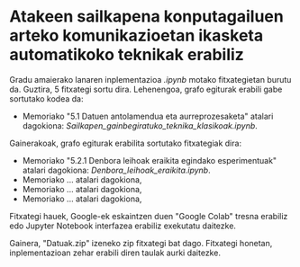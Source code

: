 # Atakeen sailkapena konputagailuen arteko komunikazioetan ikasketa automatikoko teknikak erabiliz

Gradu amaierako lanaren inplementazioa *.ipynb* motako fitxategietan burutu da. Guztira, 5 fitxategi sortu dira. 
Lehenengoa, grafo egiturak erabili gabe sortutako kodea da:
- Memoriako "5.1 Datuen antolamendua eta aurreprozesaketa" atalari dagokiona: *Sailkapen_gainbegiratuko_teknika_klasikoak.ipynb*.

Gainerakoak, grafo egiturak erabilita sortutako fitxategiak dira:
- Memoriako "5.2.1 Denbora leihoak eraikita egindako esperimentuak" atalari dagokiona: *Denbora_leihoak_eraikita.ipynb*.
- Memoriako  ... atalari dagokiona,
- Memoriako  ... atalari dagokiona,
- Memoriako  ... atalari dagokiona,


Fitxategi hauek, Google-ek eskaintzen duen "Google Colab" tresna erabiliz edo Jupyter Notebook interfazea erabiliz exekutatu daitezke.

Gainera, "Datuak.zip" izeneko zip fitxategi bat dago. Fitxategi honetan, inplementazioan zehar erabili diren taulak aurki daitezke.
